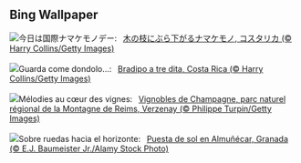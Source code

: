 ## Bing Wallpaper
![](https://www.bing.com/th?id=OHR.SmilingSloth_JA-JP4479144213_UHD.jpg&w=1000)今日は国際ナマケモノデー:&nbsp;&ensp;[木の枝にぶら下がるナマケモノ, コスタリカ (© Harry Collins/Getty Images)](https://www.bing.com/th?id=OHR.SmilingSloth_JA-JP4479144213_UHD.jpg)
<br><br/>
![](https://www.bing.com/th?id=OHR.SmilingSloth_IT-IT8557895163_UHD.jpg&w=1000)Guarda come dondolo...:&nbsp;&ensp;[Bradipo a tre dita, Costa Rica (© Harry Collins/Getty Images)](https://www.bing.com/th?id=OHR.SmilingSloth_IT-IT8557895163_UHD.jpg)
<br><br/>
![](https://www.bing.com/th?id=OHR.NuitsChampagne_FR-FR1213854382_UHD.jpg&w=1000)Mélodies au cœur des vignes:&nbsp;&ensp;[Vignobles de Champagne, parc naturel régional de la Montagne de Reims, Verzenay (© Philippe Turpin/Getty Images)](https://www.bing.com/th?id=OHR.NuitsChampagne_FR-FR1213854382_UHD.jpg)
<br><br/>
![](https://www.bing.com/th?id=OHR.SpanishBMXRacingChampionship_ES-ES3255025375_UHD.jpg&w=1000)Sobre ruedas hacia el horizonte:&nbsp;&ensp;[Puesta de sol en Almuñécar, Granada (© E.J. Baumeister Jr./Alamy Stock Photo)](https://www.bing.com/th?id=OHR.SpanishBMXRacingChampionship_ES-ES3255025375_UHD.jpg)
<br><br/>
